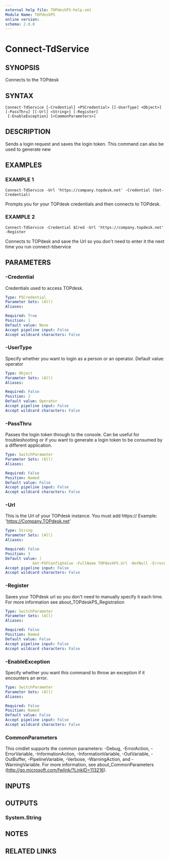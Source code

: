 ```yaml
---
external help file: TOPdeskPS-help.xml
Module Name: TOPdeskPS
online version:
schema: 2.0.0
---
```


# Connect-TdService

## SYNOPSIS
Connects to the TOPdesk

## SYNTAX

```
Connect-TdService [-Credential] <PSCredential> [[-UserType] <Object>] [-PassThru] [[-Url] <String>] [-Register]
 [-EnableException] [<CommonParameters>]
```

## DESCRIPTION
Sends a login request and saves the login token.
This command can also be used to generate new

## EXAMPLES

### EXAMPLE 1
```
Connect-TdService -Url 'https://company.topdesk.net' -Credential (Get-Credential)
```

Prompts you for your TOPdesk credentials and then connects to TOPdesk.

### EXAMPLE 2
```
Connect-TdService -Credential $Cred -Url 'https://company.topdesk.net' -Register
```

Connects to TOPdesk and save the Url so you don't need to enter it the next time you run connect-tdservice

## PARAMETERS

### -Credential
Credentials used to access TOPdesk.

```yaml
Type: PSCredential
Parameter Sets: (All)
Aliases:

Required: True
Position: 1
Default value: None
Accept pipeline input: False
Accept wildcard characters: False
```

### -UserType
Specify whether you want to login as a person or an operator.
Default value: operator

```yaml
Type: Object
Parameter Sets: (All)
Aliases:

Required: False
Position: 2
Default value: Operator
Accept pipeline input: False
Accept wildcard characters: False
```

### -PassThru
Passes the login token through to the console.
Can be useful for troubleshooting or if you want to generate a login token to be consumed by a different application.

```yaml
Type: SwitchParameter
Parameter Sets: (All)
Aliases:

Required: False
Position: Named
Default value: False
Accept pipeline input: False
Accept wildcard characters: False
```

### -Url
This is the Url of your TOPdesk instance.
You must add https:// Example: 'https://Company.TOPdesk.net'

```yaml
Type: String
Parameter Sets: (All)
Aliases:

Required: False
Position: 3
Default value: (
            Get-PSFConfigValue -FullName TOPdeskPS.Url -NotNull -ErrorAction Continue)
Accept pipeline input: False
Accept wildcard characters: False
```

### -Register
Saves your TOPdesk url so you don't need to manually specify it each time.
For more information see about_TOPdeskPS_Registration

```yaml
Type: SwitchParameter
Parameter Sets: (All)
Aliases:

Required: False
Position: Named
Default value: False
Accept pipeline input: False
Accept wildcard characters: False
```

### -EnableException
Specify whether you want this command to throw an exception if it encounters an error.

```yaml
Type: SwitchParameter
Parameter Sets: (All)
Aliases:

Required: False
Position: Named
Default value: False
Accept pipeline input: False
Accept wildcard characters: False
```

### CommonParameters
This cmdlet supports the common parameters: -Debug, -ErrorAction, -ErrorVariable, -InformationAction, -InformationVariable, -OutVariable, -OutBuffer, -PipelineVariable, -Verbose, -WarningAction, and -WarningVariable.
For more information, see about_CommonParameters (http://go.microsoft.com/fwlink/?LinkID=113216).

## INPUTS

## OUTPUTS

### System.String

## NOTES

## RELATED LINKS
